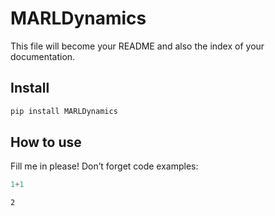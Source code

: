 MARLDynamics
================

<!-- WARNING: THIS FILE WAS AUTOGENERATED! DO NOT EDIT! -->

This file will become your README and also the index of your
documentation.

## Install

``` sh
pip install MARLDynamics
```

## How to use

Fill me in please! Don’t forget code examples:

``` python
1+1
```

    2
